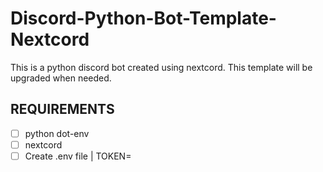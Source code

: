 # Discord-Python-Bot-Template-Nextcord
 This is a python discord bot created using nextcord. This template will be upgraded when needed.

## REQUIREMENTS
* [ ] python dot-env
* [ ] nextcord
* [ ] Create .env file | TOKEN= 